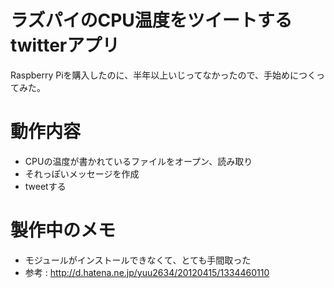 # ラズパイのCPU温度をツイートするtwitterアプリ
Raspberry Piを購入したのに、半年以上いじってなかったので、手始めにつくってみた。

# 動作内容
* CPUの温度が書かれているファイルをオープン、読み取り
* それっぽいメッセージを作成
* tweetする

# 製作中のメモ
* モジュールがインストールできなくて、とても手間取った
* 参考 : http://d.hatena.ne.jp/yuu2634/20120415/1334460110
